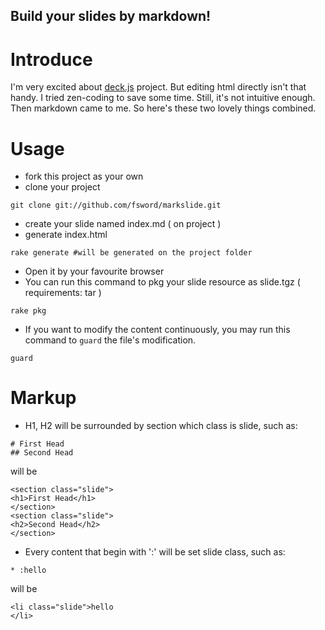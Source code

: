 Build your slides by markdown!
------------------------------

# Introduce
I'm very excited about [deck.js](https://github.com/imakewebthings/deck.js) project. But editing html directly isn't that handy. I tried zen-coding to save some time. Still, it's not intuitive enough. Then markdown came to me. So here's these two lovely things combined.

# Usage
* fork this project as your own  
* clone your project  
```
git clone git://github.com/fsword/markslide.git
```
* create your slide named index.md ( on project )
* generate index.html  
```
rake generate #will be generated on the project folder
```
* Open it by your favourite browser  
* You can run this command to pkg your slide resource as slide.tgz ( requirements: tar )  
```
rake pkg
```
* If you want to modify the content continuously, you may run this command to `guard` the file's modification.  
```
guard
```

# Markup
* H1, H2 will be surrounded by section which class is slide, such as:  
```
# First Head
## Second Head
```  
will be    
```
<section class="slide">
<h1>First Head</h1>
</section>
<section class="slide">
<h2>Second Head</h2>
</section>
```
* Every content that begin with ':' will be set slide class, such as:  
```
* :hello
```  
will be  
```
<li class="slide">hello
</li>
```

